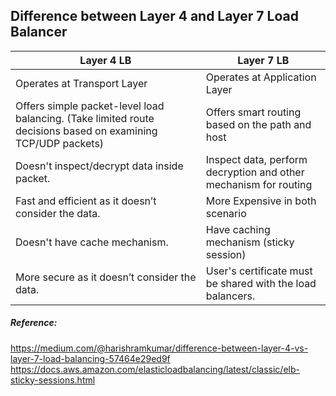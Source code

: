 ## Difference between Layer 4 and Layer 7 Load Balancer

| Layer 4 LB  | Layer 7 LB |
| ------------- | ------------- |
| Operates at Transport Layer  | Operates at Application Layer  |
| Offers simple packet-level load balancing. (Take limited route decisions based on examining TCP/UDP packets)  | Offers smart routing based on the path and host  |
| Doesn't inspect/decrypt data inside packet. | Inspect data, perform decryption and other mechanism for routing |
| Fast and efficient as it doesn’t consider the data. | More Expensive in both scenario  |
| Doesn't have cache mechanism. | Have caching mechanism (sticky session)  |
| More secure as it doesn’t consider the data. | User's certificate must be shared with the load balancers.  |




##### Reference:
https://medium.com/@harishramkumar/difference-between-layer-4-vs-layer-7-load-balancing-57464e29ed9f
https://docs.aws.amazon.com/elasticloadbalancing/latest/classic/elb-sticky-sessions.html
